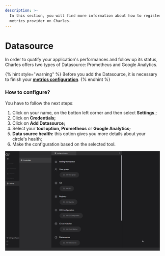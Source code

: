 ```yaml
---
description: >-
  In this section, you will find more information about how to register your
  metrics provider on Charles.
---
```


# Datasource

In order to quatify your application's performances and follow up its status, Charles offers two types of Datasource: Prometheus and Google Analytics. 

{% hint style="warning" %}
Before you add the Datasource, it is necessary to finish your [**metrics configuration**](../../reference/metrics/setting-up-your-metrics.md).
{% endhint %}

### How to configure? 

You have to follow the next steps: 

1. Click on your name, on the botton left corner and then select **Settings**.;
2. Click on **Credentials;**
3. Click on **Add Datasource;**
4. Select your **tool option, Prometheus** or **Google Analytics;** 
5. **Data source health:** this option gives you more details about your circle's health; 
6. Make the configuration based on the selected tool. 

![](../../.gitbook/assets/datasource.gif)

